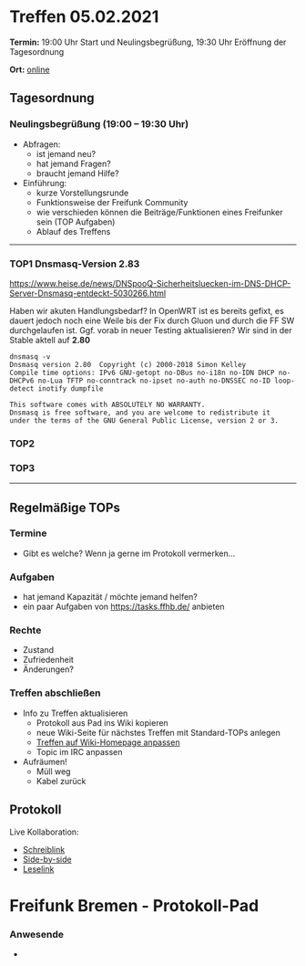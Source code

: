 # Treffen 05.02.2021

**Termin:** 19:00 Uhr Start und Neulingsbegrüßung, 19:30 Uhr Eröffnung der Tagesordnung

**Ort:** [online](https://bremen.freifunk.net/to/videokonf)

## Tagesordnung
### Neulingsbegrüßung (19:00 – 19:30 Uhr)

- Abfragen:
    - ist jemand neu?
    - hat jemand Fragen?
    - braucht jemand Hilfe?
- Einführung:
    - kurze Vorstellungsrunde
    - Funktionsweise der Freifunk Community
    - wie verschieden können die Beiträge/Funktionen eines Freifunker sein (TOP Aufgaben)
    - Ablauf des Treffens

---
### TOP1 Dnsmasq-Version 2.83 
https://www.heise.de/news/DNSpooQ-Sicherheitsluecken-im-DNS-DHCP-Server-Dnsmasq-entdeckt-5030266.html

Haben wir akuten Handlungsbedarf? In OpenWRT ist es bereits gefixt, es dauert jedoch noch eine Weile bis der Fix durch Gluon und durch die FF SW durchgelaufen ist. Ggf. vorab in neuer Testing aktualisieren? Wir sind in der Stable aktell auf **2.80**
~~~
dnsmasq -v
Dnsmasq version 2.80  Copyright (c) 2000-2018 Simon Kelley
Compile time options: IPv6 GNU-getopt no-DBus no-i18n no-IDN DHCP no-DHCPv6 no-Lua TFTP no-conntrack no-ipset no-auth no-DNSSEC no-ID loop-detect inotify dumpfile

This software comes with ABSOLUTELY NO WARRANTY.
Dnsmasq is free software, and you are welcome to redistribute it
under the terms of the GNU General Public License, version 2 or 3.
~~~



### TOP2


### TOP3


---
## Regelmäßige TOPs

### Termine

- Gibt es welche? Wenn ja gerne im Protokoll vermerken...

### Aufgaben

- hat jemand Kapazität / möchte jemand helfen?
- ein paar Aufgaben von https://tasks.ffhb.de/ anbieten

### Rechte

- Zustand
- Zufriedenheit
- Änderungen?

### Treffen abschließen

- Info zu Treffen aktualisieren
  - Protokoll aus Pad ins Wiki kopieren
  - neue Wiki-Seite für nächstes Treffen mit Standard-TOPs anlegen
  - [Treffen auf Wiki-Homepage anpassen](https://wiki.bremen.freifunk.net/Home)
  - Topic im IRC anpassen
- Aufräumen!
  - Müll weg
  - Kabel zurück

## Protokoll

Live Kollaboration:

* [Schreiblink](https://hackmd.io/AwDgnA7ATArKC0BGGBjAzPALAUzSeARgYgGzxQAmEFFwiKBEKAhkA===?edit)
* [Side-by-side](https://hackmd.io/AwDgnA7ATArKC0BGGBjAzPALAUzSeARgYgGzxQAmEFFwiKBEKAhkA===?both)
* [Leselink](https://hackmd.io/AwDgnA7ATArKC0BGGBjAzPALAUzSeARgYgGzxQAmEFFwiKBEKAhkA===?view)

# Freifunk Bremen - Protokoll-Pad

### Anwesende
- 